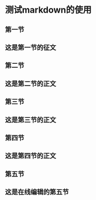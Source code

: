 # 测试markdown的使用
## 第一节
这是第一节的征文
---
## 第二节
这是第二节的正文
---
## 第三节
这是第三节的正文
---
## 第四节
这是第四节的正文
---
## 第五节
这是在线编辑的第五节
---
